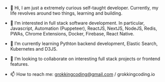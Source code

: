 - 👋 Hi, I am just a extremely curious self-taught developer. Currently, my life revolves around two things, learning and building. 
 
- 👀 I’m interested in full stack software development. In particular, Javascript, Automation (Puppeteer), ReactJS, NextJS, NodeJS, Redis, PWAs, Chrome Extensions, Docker, Firebase, React Native.

- 🌱 I’m currently learning Pythton backend development, Elastic Search, Kubernetes and D3JS. 

- 💞️ I’m looking to collaborate on interesting full stack projects or frontend features.

- 📫 How to reach me: grokkingcoding@gmail.com / grokkingcoding.io

<!---
grokkingcoding/grokkingcoding is a ✨ special ✨ repository because its `README.md` (this file) appears on your GitHub profile.
You can click the Preview link to take a look at your changes.
--->
